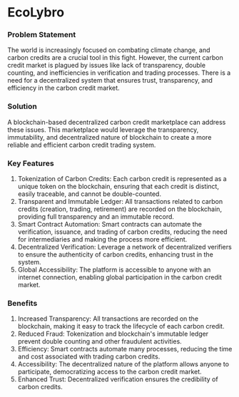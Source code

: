 # EcoLybro

### Problem Statement
The world is increasingly focused on combating climate change, and carbon credits are a crucial tool in this fight. However, the current carbon credit market is plagued by issues like lack of transparency, double counting, and inefficiencies in verification and trading processes. There is a need for a decentralized system that ensures trust, transparency, and efficiency in the carbon credit market.

### Solution
A blockchain-based decentralized carbon credit marketplace can address these issues. This marketplace would leverage the transparency, immutability, and decentralized nature of blockchain to create a more reliable and efficient carbon credit trading system.

### Key Features
1. Tokenization of Carbon Credits: Each carbon credit is represented as a unique token on the blockchain, ensuring that each credit is distinct, easily traceable, and cannot be double-counted.
2. Transparent and Immutable Ledger: All transactions related to carbon credits (creation, trading, retirement) are recorded on the blockchain, providing full transparency and an immutable record.
3. Smart Contract Automation: Smart contracts can automate the verification, issuance, and trading of carbon credits, reducing the need for intermediaries and making the process more efficient.
4. Decentralized Verification: Leverage a network of decentralized verifiers to ensure the authenticity of carbon credits, enhancing trust in the system.
5. Global Accessibility: The platform is accessible to anyone with an internet connection, enabling global participation in the carbon credit market.

### Benefits
1. Increased Transparency: All transactions are recorded on the blockchain, making it easy to track the lifecycle of each carbon credit.
2. Reduced Fraud: Tokenization and blockchain's immutable ledger prevent double counting and other fraudulent activities.
3. Efficiency: Smart contracts automate many processes, reducing the time and cost associated with trading carbon credits.
4. Accessibility: The decentralized nature of the platform allows anyone to participate, democratizing access to the carbon credit market.
5. Enhanced Trust: Decentralized verification ensures the credibility of carbon credits.
